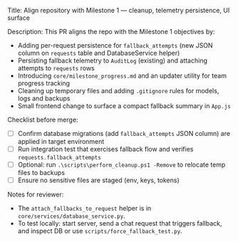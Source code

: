 Title: Align repository with Milestone 1 — cleanup, telemetry persistence, UI surface

Description:
This PR aligns the repo with the Milestone 1 objectives by:

- Adding per-request persistence for `fallback_attempts` (new JSON column on `requests` table and DatabaseService helper)
- Persisting fallback telemetry to `AuditLog` (existing) and attaching attempts to `requests` rows
- Introducing `core/milestone_progress.md` and an updater utility for team progress tracking
- Cleaning up temporary files and adding `.gitignore` rules for models, logs and backups
- Small frontend change to surface a compact fallback summary in `App.js`

Checklist before merge:
- [ ] Confirm database migrations (add `fallback_attempts` JSON column) are applied in target environment
- [ ] Run integration test that exercises fallback flow and verifies `requests.fallback_attempts`
- [ ] Optional: run `.\scripts\perform_cleanup.ps1 -Remove` to relocate temp files to backups
- [ ] Ensure no sensitive files are staged (env, keys, tokens)

Notes for reviewer:
- The `attach_fallbacks_to_request` helper is in `core/services/database_service.py`.
- To test locally: start server, send a chat request that triggers fallback, and inspect DB or use `scripts/force_fallback_test.py`.
